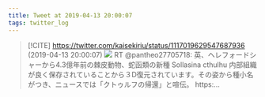 ```yaml
---
title: Tweet at 2019-04-13 20:00:07
tags: twitter_log
---
```


> [!CITE] https://twitter.com/kaisekiriu/status/1117019629547687936 (2019-04-13 20:00:07)
> ![](https://twitter.com/kaisekiriu/status/1117019629547687936)
> RT @pantheo27705718: 英、ヘレフォードシャーから4.3億年前の棘皮動物、蛇函類の新種 Sollasina cthulhu 内部組織が良く保存されていることから３D復元されています。その姿から種小名がつき、ニュースでは「クトゥルフの帰還」と喧伝。 https:…
